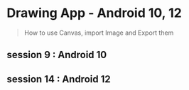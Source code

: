 # Drawing App - Android 10, 12
> How to use Canvas, import Image and Export them

## session 9 : Android 10

## session 14 : Android 12
